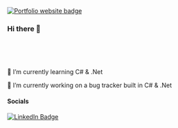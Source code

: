 
<div>
<a href="http://oliverfox.uk/" target="_blank">
  <img src="https://img.shields.io/badge/Website-Oliverfox.uk-blueviolet" alt="Portfolio website badge"/>
</a>
  </div>

### Hi there 👋

<br />

<br />
<br />
<p>
  🌱 I’m currently learning C# & .Net
</p>
<p>
  🔭 I’m currently working on a bug tracker built in C# & .Net
</p>


<h4>Socials</h4>
  <a href="https://www.linkedin.com/in/oliver-fox-uk/" target="_blank">
    <img src="https://img.shields.io/badge/LinkedIn-blue?style=for-the-badge&logo=linkedin&logoColor=white" alt="LinkedIn Badge"/>
  </a>


<!--
**digel4/digel4** is a ✨ _special_ ✨ repository because its `README.md` (this file) appears on your GitHub profile.

Here are some ideas to get you started:

🔭 I’m currently working on ...
- 🌱 I’m currently learning ...
- 👯 I’m looking to collaborate on ...
- 🤔 I’m looking for help with ...
- 💬 Ask me about ...
- 📫 How to reach me: ...
- 😄 Pronouns: ...
- ⚡ Fun fact: ...
-->
